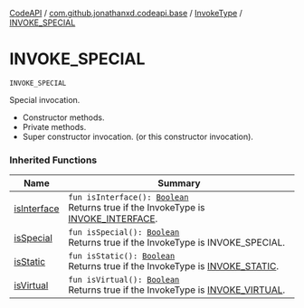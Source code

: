 [CodeAPI](../../index.md) / [com.github.jonathanxd.codeapi.base](../index.md) / [InvokeType](index.md) / [INVOKE_SPECIAL](.)

# INVOKE_SPECIAL

`INVOKE_SPECIAL`

Special invocation.

* Constructor methods.
* Private methods.
* Super constructor invocation. (or this constructor invocation).

### Inherited Functions

| Name | Summary |
|---|---|
| [isInterface](is-interface.md) | `fun isInterface(): `[`Boolean`](https://kotlinlang.org/api/latest/jvm/stdlib/kotlin/-boolean/index.html)<br>Returns true if the InvokeType is [INVOKE_INTERFACE](-i-n-v-o-k-e_-i-n-t-e-r-f-a-c-e.md). |
| [isSpecial](is-special.md) | `fun isSpecial(): `[`Boolean`](https://kotlinlang.org/api/latest/jvm/stdlib/kotlin/-boolean/index.html)<br>Returns true if the InvokeType is INVOKE_SPECIAL. |
| [isStatic](is-static.md) | `fun isStatic(): `[`Boolean`](https://kotlinlang.org/api/latest/jvm/stdlib/kotlin/-boolean/index.html)<br>Returns true if the InvokeType is [INVOKE_STATIC](-i-n-v-o-k-e_-s-t-a-t-i-c.md). |
| [isVirtual](is-virtual.md) | `fun isVirtual(): `[`Boolean`](https://kotlinlang.org/api/latest/jvm/stdlib/kotlin/-boolean/index.html)<br>Returns true if the InvokeType is [INVOKE_VIRTUAL](-i-n-v-o-k-e_-v-i-r-t-u-a-l.md). |
